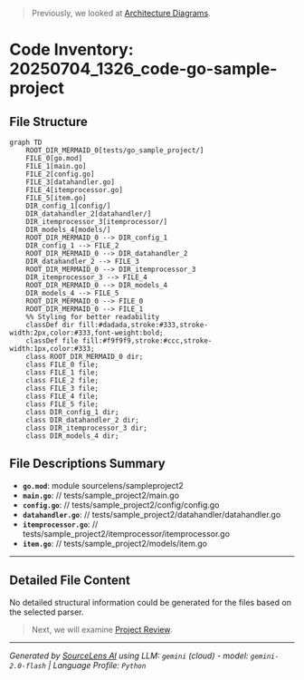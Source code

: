 > Previously, we looked at [Architecture Diagrams](07_diagrams.md).

# Code Inventory: 20250704_1326_code-go-sample-project
## File Structure
```mermaid
graph TD
    ROOT_DIR_MERMAID_0[tests/go_sample_project/]
    FILE_0[go.mod]
    FILE_1[main.go]
    FILE_2[config.go]
    FILE_3[datahandler.go]
    FILE_4[itemprocessor.go]
    FILE_5[item.go]
    DIR_config_1[config/]
    DIR_datahandler_2[datahandler/]
    DIR_itemprocessor_3[itemprocessor/]
    DIR_models_4[models/]
    ROOT_DIR_MERMAID_0 --> DIR_config_1
    DIR_config_1 --> FILE_2
    ROOT_DIR_MERMAID_0 --> DIR_datahandler_2
    DIR_datahandler_2 --> FILE_3
    ROOT_DIR_MERMAID_0 --> DIR_itemprocessor_3
    DIR_itemprocessor_3 --> FILE_4
    ROOT_DIR_MERMAID_0 --> DIR_models_4
    DIR_models_4 --> FILE_5
    ROOT_DIR_MERMAID_0 --> FILE_0
    ROOT_DIR_MERMAID_0 --> FILE_1
    %% Styling for better readability
    classDef dir fill:#dadada,stroke:#333,stroke-width:2px,color:#333,font-weight:bold;
    classDef file fill:#f9f9f9,stroke:#ccc,stroke-width:1px,color:#333;
    class ROOT_DIR_MERMAID_0 dir;
    class FILE_0 file;
    class FILE_1 file;
    class FILE_2 file;
    class FILE_3 file;
    class FILE_4 file;
    class FILE_5 file;
    class DIR_config_1 dir;
    class DIR_datahandler_2 dir;
    class DIR_itemprocessor_3 dir;
    class DIR_models_4 dir;
```
## File Descriptions Summary
*   **`go.mod`**: module sourcelens/sampleproject2
*   **`main.go`**: // tests/sample_project2/main.go
*   **`config.go`**: // tests/sample_project2/config/config.go
*   **`datahandler.go`**: // tests/sample_project2/datahandler/datahandler.go
*   **`itemprocessor.go`**: // tests/sample_project2/itemprocessor/itemprocessor.go
*   **`item.go`**: // tests/sample_project2/models/item.go
---
## Detailed File Content
No detailed structural information could be generated for the files based on the selected parser.

> Next, we will examine [Project Review](09_project_review.md).


---

*Generated by [SourceLens AI](https://github.com/openXFlow/sourceLensAI) using LLM: `gemini` (cloud) - model: `gemini-2.0-flash` | Language Profile: `Python`*